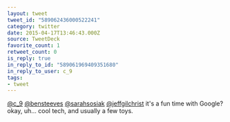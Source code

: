 ```yaml
---
layout: tweet
tweet_id: "589062436000522241"
category: twitter
date: 2015-04-17T13:46:43.000Z
source: TweetDeck
favorite_count: 1
retweet_count: 0
is_reply: true
in_reply_to_id: "589061969409351680"
in_reply_to_user: c_9
tags:
- tweet
---
```


[@c_9](https://twitter.com/@c_9) [@bensteeves](https://twitter.com/@bensteeves) [@sarahsosiak](https://twitter.com/@sarahsosiak) [@jeffgilchrist](https://twitter.com/@jeffgilchrist) it's a fun time with Google? okay, uh... cool tech, and usually a few toys.
